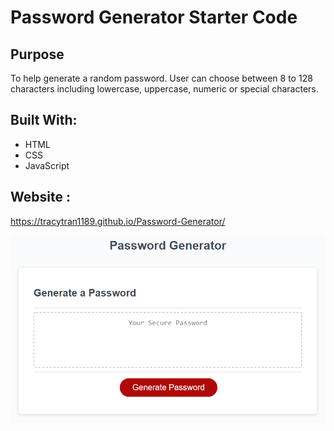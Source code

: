 # **Password Generator Starter Code**
## **Purpose**
To help generate a random password. 
User can choose between 8 to 128 characters including lowercase, uppercase, numeric or special characters. 
## **Built With:**

+ HTML
+ CSS
+ JavaScript

## **Website** :
https://tracytran1189.github.io/Password-Generator/

![alt text](./Assets/Image/password.png)